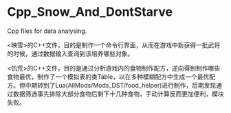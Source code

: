 # Cpp_Snow_And_DontStarve
Cpp files for data analysing.

<映雪>的C++文件，目的是制作一个命令行界面，从而在游戏中新获得一批武将的时候，通过数据输入查询到该培养哪些对象。

<饥荒>的C++文件，目的是通过分析游戏内的食物制作配方，逆向得到制作哪些食物最优，制作了一个模拟表的类Table，以在多种模糊配方中生成一个最优配方。但中期转到了Lua(AllMods/Mods_DST/food_helper)进行制作，后期发现通过数据筛选事先排除大部分食物后剩下十几种食物，手动计算反而更加便利，模块失败。
